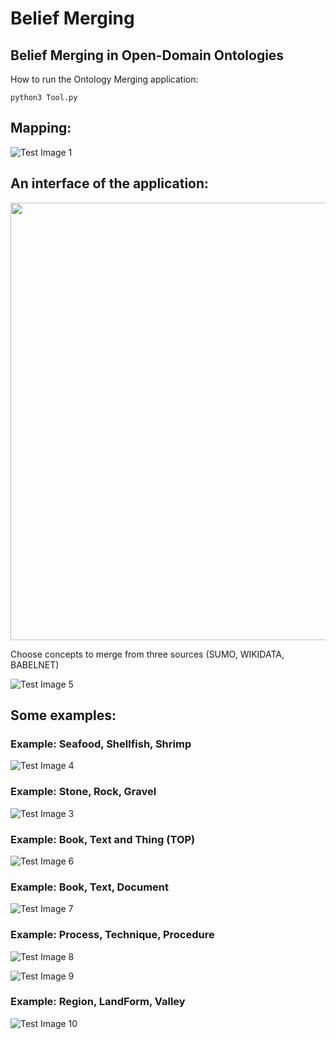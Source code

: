 # Belief Merging
## Belief Merging in Open-Domain Ontologies

How to run the Ontology Merging application:
```
python3 Tool.py
```

## Mapping:

![Test Image 1](Images/Mapping.png)


## An interface of the application:

<img src="https://github.com/ontologymerging/beliefmerging/blob/master/Images/Application.png" width="700"/>


Choose concepts to merge from three sources (SUMO, WIKIDATA, BABELNET)

![Test Image 5](Images/SUMO_WIKIDATA_BABELNET.png)

## Some examples:


### Example: Seafood, Shellfish, Shrimp

![Test Image 4](Images/Example_Application.png)

### Example: Stone, Rock, Gravel

![Test Image 3](Images/Example2.png)

### Example: Book, Text and Thing (TOP)

![Test Image 6](Images/Example_Book1.png)

### Example: Book, Text, Document

![Test Image 7](Images/Example_Book2.png)

### Example: Process, Technique, Procedure

![Test Image 8](Images/Example_Method.png)

![Test Image 9](Images/Example_Process.png)

### Example: Region, LandForm, Valley

![Test Image 10](Images/Example_Region.png)




